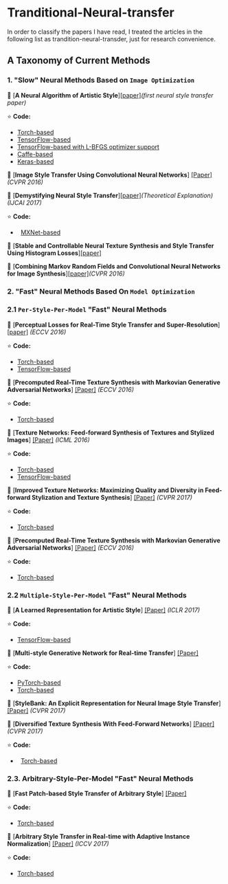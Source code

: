 # Tranditional-Neural-transfer

In order to classify the papers I have read, I treated the articles in the following list as trandition-neural-transder, just for research convenience.
## A Taxonomy of Current Methods
### 1. "Slow" Neural Methods Based on `Image Optimization`
:blue_book: [**A Neural Algorithm of Artistic Style**][[paper]](https://arxiv.org/abs/1508.06576)*(first neural style transfer paper)*

:star: **Code:**

*   [Torch-based](https://github.com/jcjohnson/neural-style)
*   [TensorFlow-based](https://github.com/anishathalye/neural-style)
*   [TensorFlow-based with L-BFGS optimizer support](https://github.com/cysmith/neural-style-tf)
*   [Caffe-based](https://github.com/fzliu/style-transfer) 
*   [Keras-based](https://github.com/titu1994/Neural-Style-Transfer)

:blue_book: [**Image Style Transfer Using Convolutional Neural Networks**] [[Paper]](http://www.cv-foundation.org/openaccess/content_cvpr_2016/papers/Gatys_Image_Style_Transfer_CVPR_2016_paper.pdf) *(CVPR 2016)*

:blue_book: [**Demystifying Neural Style Transfer**][[paper]](https://arxiv.org/abs/1701.01036)*(Theoretical Explanation)* *(IJCAI 2017)*

:star: **Code:**

*   [MXNet-based](https://github.com/lyttonhao/Neural-Style-MMD)

:blue_book: [**Stable and Controllable Neural Texture Synthesis and Style Transfer Using Histogram Losses**][[paper]](https://arxiv.org/abs/1701.08893)

:blue_book: [**Combining Markov Random Fields and Convolutional Neural Networks for Image Synthesis**][[paper]](https://arxiv.org/abs/1601.04589)*(CVPR 2016)*

### 2. "Fast" Neural Methods Based On `Model Optimization`
### 2.1 `Per-Style-Per-Model` "Fast" Neural Methods

:blue_book: [**Perceptual Losses for Real-Time Style Transfer and Super-Resolution**][[paper]](https://arxiv.org/pdf/1603.08155.pdf)  *(ECCV 2016)*

:star: **Code:**

*   [Torch-based](https://github.com/jcjohnson/fast-neural-style)
*   [TensorFlow-based](https://github.com/lengstrom/fast-style-transfer)

:blue_book: [**Precomputed Real-Time Texture Synthesis with Markovian Generative Adversarial Networks**] [[Paper]](https://arxiv.org/pdf/1604.04382.pdf)  *(ECCV 2016)*

:star: **Code:**

*   [Torch-based](https://github.com/chuanli11/MGANs)

:blue_book: [**Texture Networks: Feed-forward Synthesis of Textures and Stylized Images**] [[Paper]](http://www.jmlr.org/proceedings/papers/v48/ulyanov16.pdf)  *(ICML 2016)*

:star: **Code:**

*   [Torch-based](https://github.com/DmitryUlyanov/texture_nets)
*   [TensorFlow-based](https://github.com/tgyg-jegli/tf_texture_net)

:blue_book: [**Improved Texture Networks: Maximizing Quality and Diversity in Feed-forward Stylization and Texture Synthesis**] [[Paper]](https://arxiv.org/pdf/1701.02096.pdf)  *(CVPR 2017)*

:star: **Code:**

*   [Torch-based](https://github.com/DmitryUlyanov/texture_nets)

:blue_book: [**Precomputed Real-Time Texture Synthesis with Markovian Generative Adversarial Networks**] [[Paper]](https://arxiv.org/pdf/1604.04382.pdf)  *(ECCV 2016)*

:star: **Code:**

*   [Torch-based](https://github.com/chuanli11/MGANs)

### 2.2 `Multiple-Style-Per-Model` "Fast" Neural Methods

:blue_book: [**A Learned Representation for Artistic Style**] [[Paper]](https://arxiv.org/pdf/1610.07629.pdf)  *(ICLR 2017)*

:star: **Code:**

*   [TensorFlow-based](https://github.com/tensorflow/magenta/tree/master/magenta/models/image_stylization)

:blue_book: [**Multi-style Generative Network for Real-time Transfer**] [[Paper]](https://arxiv.org/pdf/1703.06953.pdf)

:star: **Code:**

*   [PyTorch-based](https://github.com/zhanghang1989/PyTorch-Style-Transfer)
*   [Torch-based](https://github.com/zhanghang1989/MSG-Net)

:blue_book: [**StyleBank: An Explicit Representation for Neural Image Style Transfer**] [[Paper]](https://arxiv.org/pdf/1703.09210.pdf)  *(CVPR 2017)*

:blue_book: [**Diversified Texture Synthesis With Feed-Forward Networks**] [[Paper]](http://openaccess.thecvf.com/content_cvpr_2017/papers/Li_Diversified_Texture_Synthesis_CVPR_2017_paper.pdf)  *(CVPR 2017)* 

:star: **Code:**

*   [Torch-based](https://github.com/Yijunmaverick/MultiTextureSynthesis)

### 2.3. Arbitrary-Style-Per-Model "Fast" Neural Methods

:blue_book: [**Fast Patch-based Style Transfer of Arbitrary Style**] [[Paper]](https://arxiv.org/pdf/1612.04337.pdf) 

:star: **Code:**

*   [Torch-based](https://github.com/rtqichen/style-swap)

:blue_book: [**Arbitrary Style Transfer in Real-time with Adaptive Instance Normalization**] [[Paper]](https://arxiv.org/pdf/1703.06868.pdf)  *(ICCV 2017)*

:star: **Code:**

*   [Torch-based](https://github.com/xunhuang1995/AdaIN-style)
